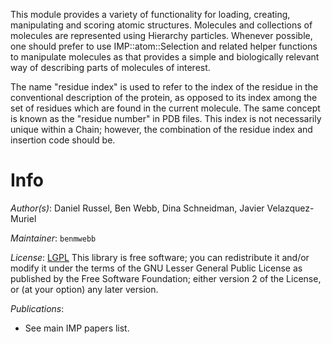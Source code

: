 This module provides a variety of functionality for loading, creating, manipulating and scoring atomic structures. Molecules and collections of molecules are represented using Hierarchy particles. Whenever possible, one should prefer to use IMP::atom::Selection and related helper functions to manipulate molecules as that provides a simple and biologically relevant way of describing parts of molecules of interest.

The name "residue index" is used to refer to the index of the residue in the conventional description of the protein, as opposed to its index among the set of residues which are found in the current molecule. The same concept is known as the "residue number" in PDB files. This index is not necessarily unique within a Chain; however, the combination of the residue index and insertion code should be.

# Info

_Author(s)_: Daniel Russel, Ben Webb, Dina Schneidman, Javier Velazquez-Muriel

_Maintainer_: `benmwebb`

_License_: [LGPL](http://www.gnu.org/licenses/old-licenses/lgpl-2.1.html)
This library is free software; you can redistribute it and/or
modify it under the terms of the GNU Lesser General Public
License as published by the Free Software Foundation; either
version 2 of the License, or (at your option) any later version.

_Publications_:
 - See main IMP papers list.
